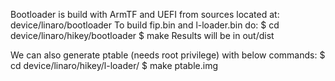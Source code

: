 Bootloader is build with ArmTF and UEFI from sources located at:
  device/linaro/bootloader
To build fip.bin and l-loader.bin do:
  $ cd device/linaro/hikey/bootloader
  $ make
Results will be in out/dist

We can also generate ptable (needs root privilege) with below commands:
  $ cd device/linaro/hikey/l-loader/
  $ make ptable.img

